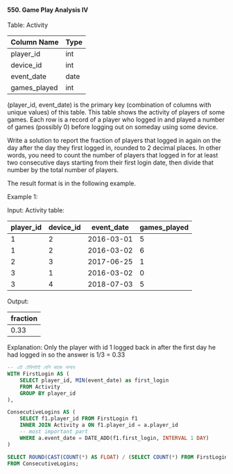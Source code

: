 #### 550. Game Play Analysis IV


Table: Activity


| Column Name  | Type    |
|--------------|---------|
| player_id    | int     |
| device_id    | int     |
| event_date   | date    |
| games_played | int     |

(player_id, event_date) is the primary key (combination of columns with unique values) of this table.
This table shows the activity of players of some games.
Each row is a record of a player who logged in and played a number of games (possibly 0) before logging out on someday using some device.

 

Write a solution to report the fraction of players that logged in again on the day after the day they first logged in, rounded to 2 decimal places. In other words, you need to count the number of players that logged in for at least two consecutive days starting from their first login date, then divide that number by the total number of players.

The result format is in the following example.

 

Example 1:

Input: 
Activity table:

| player_id | device_id | event_date | games_played |
|-----------|-----------|------------|--------------|
| 1         | 2         | 2016-03-01 | 5            |
| 1         | 2         | 2016-03-02 | 6            |
| 2         | 3         | 2017-06-25 | 1            |
| 3         | 1         | 2016-03-02 | 0            |
| 3         | 4         | 2018-07-03 | 5            |

Output: 

| fraction  |
|-----------|
| 0.33      |

Explanation: 
Only the player with id 1 logged back in after the first day he had logged in so the answer is 1/3 = 0.33

```sql
-- এই টেবিলটাই বেশি কাজে লাগবে 
WITH FirstLogin AS (
    SELECT player_id, MIN(event_date) as first_login
    FROM Activity 
    GROUP BY player_id
), 

ConsecutiveLogins AS (
    SELECT f1.player_id FROM FirstLogin f1
    INNER JOIN Activity a ON f1.player_id = a.player_id
    -- most important part
    WHERE a.event_date = DATE_ADD(f1.first_login, INTERVAL 1 DAY)
)

SELECT ROUND(CAST(COUNT(*) AS FLOAT) / (SELECT COUNT(*) FROM FirstLogin), 2) AS fraction
FROM ConsecutiveLogins;
```